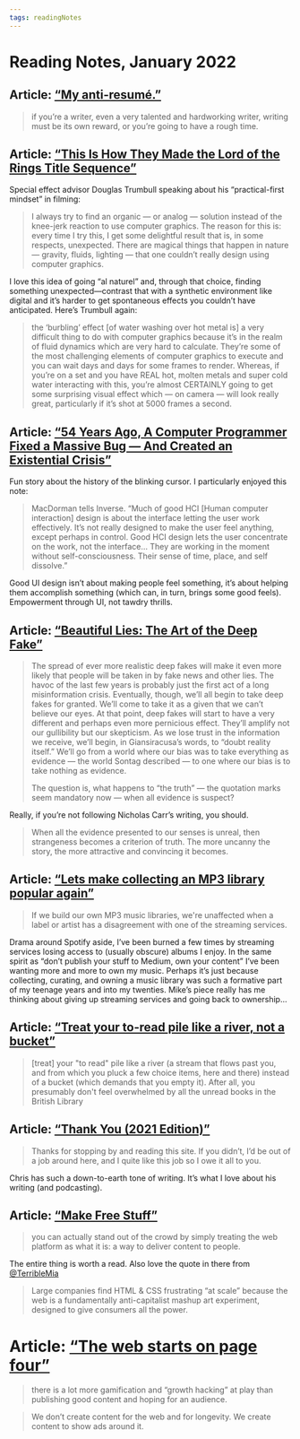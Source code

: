 ```yaml
---
tags: readingNotes
---
```


# Reading Notes, January 2022

## Article: [“My anti-resumé.”](https://monicacatherine.com/2013/08/19/my-anti-resume/)

> if you’re a writer, even a very talented and hardworking writer, writing must be its own reward, or you’re going to have a rough time. 

## Article: [“This Is How They Made the Lord of the Rings Title Sequence”](https://www.ign.com/articles/lord-of-the-rings-the-rings-of-power-title-creation)

Special effect advisor Douglas Trumbull speaking about his “practical-first mindset” in filming:

> I always try to find an organic — or analog — solution instead of the knee-jerk reaction to use computer graphics. The reason for this is: every time I try this, I get some delightful result that is, in some respects, unexpected. There are magical things that happen in nature — gravity, fluids, lighting — that one couldn’t really design using computer graphics.

I love this idea of going “al naturel” and, through that choice, finding something unexpected—contrast that with a synthetic environment like digital and it’s harder to get spontaneous effects you couldn’t have anticipated. Here’s Trumbull again:

> the ‘burbling’ effect [of water washing over hot metal is] a very difficult thing to do with computer graphics because it’s in the realm of fluid dynamics which are very hard to calculate. They’re some of the most challenging elements of computer graphics to execute and you can wait days and days for some frames to render. Whereas, if you’re on a set and you have REAL hot, molten metals and super cold water interacting with this, you’re almost CERTAINLY going to get some surprising visual effect which — on camera — will look really great, particularly if it’s shot at 5000 frames a second.

## Article: [“54 Years Ago, A Computer Programmer Fixed a Massive Bug — And Created an Existential Crisis”](https://www.inverse.com/innovation/blinking-cursor-history)

Fun story about the history of the blinking cursor. I particularly enjoyed this note:

> MacDorman tells Inverse. “Much of good HCI [Human computer interaction] design is about the interface letting the user work effectively. It’s not really designed to make the user feel anything, except perhaps in control. Good HCI design lets the user concentrate on the work, not the interface… They are working in the moment without self-consciousness. Their sense of time, place, and self dissolve.”

Good UI design isn’t about making people feel something, it’s about helping them accomplish something (which can, in turn, brings some good feels). Empowerment through UI, not tawdry thrills.

## Article: [“Beautiful Lies: The Art of the Deep Fake”](https://www.lareviewofbooks.org/article/beautiful-lies-the-art-of-the-deep-fake/)

> The spread of ever more realistic deep fakes will make it even more likely that people will be taken in by fake news and other lies. The havoc of the last few years is probably just the first act of a long misinformation crisis. Eventually, though, we’ll all begin to take deep fakes for granted. We’ll come to take it as a given that we can’t believe our eyes. At that point, deep fakes will start to have a very different and perhaps even more pernicious effect. They’ll amplify not our gullibility but our skepticism. As we lose trust in the information we receive, we’ll begin, in Giansiracusa’s words, to “doubt reality itself.” We’ll go from a world where our bias was to take everything as evidence — the world Sontag described — to one where our bias is to take nothing as evidence.
> 
> The question is, what happens to “the truth” — the quotation marks seem mandatory now — when all evidence is suspect?

Really, if you’re not following Nicholas Carr’s writing, you should.

> When all the evidence presented to our senses is unreal, then strangeness becomes a criterion of truth. The more uncanny the story, the more attractive and convincing it becomes.

## Article: [“Lets make collecting an MP3 library popular again”](https://obsolete29.com/posts/2022/01/30/lets-make-collecting-an-mp3-library-popular-again/)

> If we build our own MP3 music libraries, we're unaffected when a label or artist has a disagreement with one of the streaming services.

Drama around Spotify aside, I’ve been burned a few times by streaming services losing access to (usually obscure) albums I enjoy. In the same spirit as “don’t publish your stuff to Medium, own your content” I’ve been wanting more and more to own my music. Perhaps it’s just because collecting, curating, and owning a music library was such a formative part of my teenage years and into my twenties. Mike’s piece really has me thinking about giving up streaming services and going back to ownership…

## Article: [“Treat your to-read pile like a river, not a bucket”](https://www.oliverburkeman.com/river)

> [treat] your "to read" pile like a river (a stream that flows past you, and from which you pluck a few choice items, here and there) instead of a bucket (which demands that you empty it). After all, you presumably don't feel overwhelmed by all the unread books in the British Library

## Article: [“Thank You (2021 Edition)”](https://css-tricks.com/thank-you-2021-edition/)

> Thanks for stopping by and reading this site. If you didn’t, I’d be out of a job around here, and I quite like this job so I owe it all to you.

Chris has such a down-to-earth tone of writing. It’s what I love about his writing (and podcasting).

## Article: [“Make Free Stuff”](https://mxb.dev/blog/make-free-stuff/)

> you can actually stand out of the crowd by simply treating the web platform as what it is: a way to deliver content to people.

The entire thing is worth a read. Also love the quote in there from [@TerribleMia](https://twitter.com/TerribleMia/status/1198706002419310592)

> Large companies find HTML & CSS frustrating “at scale” because the web is a fundamentally anti-capitalist mashup art experiment, designed to give consumers all the power.

# Article: [“The web starts on page four”](https://christianheilmann.com/2021/12/20/the-web-starts-on-page-four/)

> there is a lot more gamification and “growth hacking” at play than publishing good content and hoping for an audience.

> We don’t create content for the web and for longevity. We create content to show ads around it.
